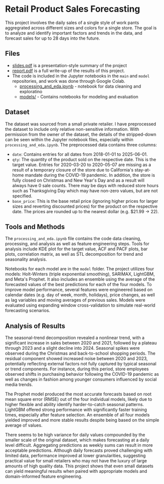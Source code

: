 # Retail Product Sales Forecasting

This project involves the daily sales of a single style of work pants aggregrated across different sizes and colors for a single store. The goal is to analyze and identify important factors and trends in the data, and forecast sales for up to 28 days into the future.

## Files
- [slides.pdf](https://github.com/isaacjeon/product_sales_forecasting/blob/main/slides.pdf) is a presentation-style summary of the project
- [report.pdf](https://github.com/isaacjeon/product_sales_forecasting/blob/main/report.pdf) is a full write-up of the results of this project.
- The code is included in the Jupyter notebooks in the `main` and `model` repositories, and work was done through Google Colab.
  - [processing_and_eda.ipynb](https://github.com/isaacjeon/product_sales_forecasting/blob/main/processing_and_eda.ipynb) - notebook for data cleaning and exploratino
  - [models/](https://github.com/isaacjeon/product_sales_forecasting/tree/main/models) - Contains notebooks for modeling and evaluation

## Dataset

The dataset was sourced from a small private retailer. I have preprocessed the dataset to include only relative non-sensitive information. With permission from the owner of the dataset, the details of the stripped-down can be seen within the Jupyter notebook files, especially within `processing_and_eda.ipynb`. The preprocessed data contains three columns:
- `date`: Contains entries for all dates from 2018-01-01 to 2025-06-01.
- `qty`: The quantity of the product sold on the respective date. This is the target value. Entries for 2020-03-20 to 2020-05-07 are missing as a result of a temporary closure of the store due to California's stay-at-home mandate during the COVID-19 pandemic. In addition, the store is fully closed on Christmas and New Year's Day and as a result will always have 0 sale counts. There may be days with reduced store hours such as Thanksgiving Day which may have non-zero values, but are not specified.
- `base_price`: This is the base retail price (ignoring higher prices for larger sizes and reverting discounted prices) for the product on the respective date. The prices are rounded up to the nearest dollar (e.g. $21.99 -> 22).

## Tools and Methods

The `processing_and_eda.ipynb` file contains the code data cleaning, processing, and analysis as well as feature engineering steps. Tools for analysis include KDE plot for the target value, ACF and PACF plots, bar plots, correlation matrix, as well as STL decomposition for trend and seasonality analysis.

Notebooks for each model are in the `model` folder. The project utilizes four models: Holt-Winters (triple exponential smoothing), SARIMAX, LightGBM, and Meta's Prophet. It also includes an ensemble using the average of the forecasted values of the best predictions for each of the four models. To improve model performance, several features were engineered based on calendar dates (e.g. day of week, month, holidays), price changes, as well as lag variables and moving averages of previous sales. Models were evaluated using expanding window cross-validation to simulate real-world forecasting scenarios.

## Analysis of Results

The seasonal-trend decomposition revealed a nonlinear trend, with a significant increase in sales between 2020 and 2021, followed by a plateau through 2023 and a slight decline into 2024. Seasonal spikes were observed during the Christmas and back-to-school shopping periods. The residual component showed increased noise between 2020 and 2023, potentially reflecting external factors not fully captured by typical seasonal or trend components. For instance, during this period, store employees observed shifts in purchasing behavior following the COVID-19 pandemic as well as changes in fashion among younger consumers influenced by social media trends.

The Prophet model produced the most accurate forecasts based on root mean square error (RMSE) out of the four individual models, likely due to higher flexible and ability identify harder-to-catch seasonal patterns. LightGBM offered strong performance with significantly faster training times, especially after feature selection. An ensemble of all four models yielded improved and more stable results despite being based on the simple average of values.

There seems to be high variance for daily values compounded by the smaller scale of the original dataset, which makes forecasting at a daily level difficult. Aggregating predictions as weekly sums can result in more acceptable predictions. Although daily forecasts proved challenging with limited data, performance improved at lower granularities, suggesting practical value for small retailers who may not have the luxury of large amounts of high quality data. This project shows that even small datasets can yield meaningful results when paired with appropriate models and domain-informed feature engineering.
